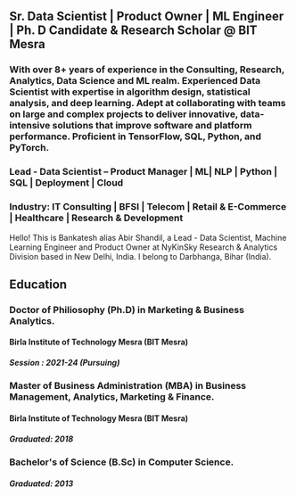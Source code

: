 ## Sr. Data Scientist | Product Owner | ML Engineer | Ph. D Candidate & Research Scholar @ BIT Mesra

### With over 8+ years of experience in the Consulting, Research, Analytics, Data Science and ML realm. Experienced Data Scientist with expertise in algorithm design, statistical analysis, and deep learning. Adept at collaborating with teams on large and complex projects to deliver innovative, data-intensive solutions that improve software and platform performance. Proficient in TensorFlow, SQL, Python, and PyTorch.
### Lead - Data Scientist – Product Manager | ML| NLP | Python | SQL | Deployment | Cloud
### Industry: IT Consulting | BFSI | Telecom | Retail & E-Commerce | Healthcare | Research & Development 

Hello! This is Bankatesh alias Abir Shandil, a Lead - Data Scientist, Machine Learning Engineer and Product Owner at NyKinSky Research & Analytics Division based in New Delhi, India. I belong to Darbhanga, Bihar (India).

## Education
### Doctor of Philiosophy (Ph.D) in  Marketing & Business Analytics.
#### Birla Institute of Technology Mesra (BIT Mesra)
##### Session : 2021-24 (Pursuing)

### Master of Business Administration (MBA) in Business Management, Analytics, Marketing & Finance.
#### Birla Institute of Technology Mesra (BIT Mesra)
##### Graduated: 2018

### Bachelor's of Science (B.Sc) in Computer Science.
##### Graduated: 2013
